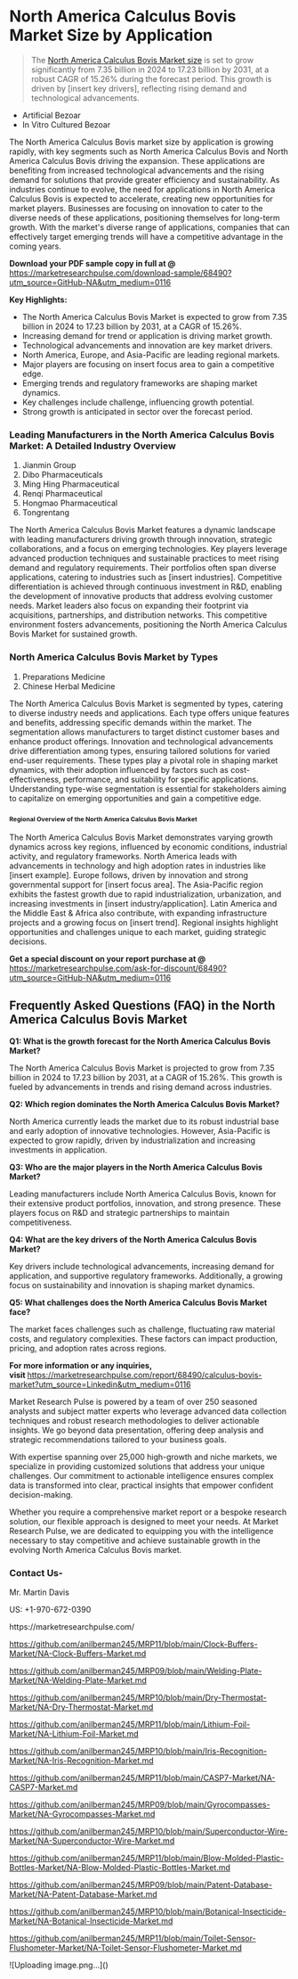 <h1>North America Calculus Bovis Market&nbsp;Size by Application</h1><blockquote><p>The <a href="https://marketresearchpulse.com/download-sample/68490?utm_source=GitHub-NA&amp;utm_medium=0116">North America Calculus Bovis Market size</a> is set to grow significantly from 7.35 billion in 2024 to 17.23 billion by 2031, at a robust CAGR of 15.26% during the forecast period. This growth is driven by [insert key drivers], reflecting rising demand and technological advancements.</p></blockquote><ul><li>Artificial Bezoar<li> In Vitro Cultured Bezoar</li></ul><p>The North America Calculus Bovis market size by application is growing rapidly, with key segments such as North America Calculus Bovis and North America Calculus Bovis driving the expansion. These applications are benefiting from increased technological advancements and the rising demand for solutions that provide greater efficiency and sustainability. As industries continue to evolve, the need for applications in North America Calculus Bovis is expected to accelerate, creating new opportunities for market players. Businesses are focusing on innovation to cater to the diverse needs of these applications, positioning themselves for long-term growth. With the market's diverse range of applications, companies that can effectively target emerging trends will have a competitive advantage in the coming years.</p><p><strong>Download your PDF sample copy in full at @ </strong><a href="https://marketresearchpulse.com/download-sample/68490?utm_source=GitHub-NA&amp;utm_medium=0116">https://marketresearchpulse.com/download-sample/68490?utm_source=GitHub-NA&amp;utm_medium=0116</a></p><p><strong>Key Highlights: </strong></p><ul><li>The North America Calculus Bovis Market is expected to grow from 7.35 billion in 2024 to 17.23 billion by 2031, at a CAGR of 15.26%.</li><li>Increasing demand for trend or application is driving market growth.</li><li>Technological advancements and innovation are key market drivers.</li><li>North America, Europe, and Asia-Pacific are leading regional markets.</li><li>Major players are focusing on insert focus area to gain a competitive edge.</li><li>Emerging trends and regulatory frameworks are shaping market dynamics.</li><li>Key challenges include challenge, influencing growth potential.</li><li>Strong growth is anticipated in sector over the forecast period.</li></ul><h3>Leading Manufacturers in the North America Calculus Bovis Market: A Detailed Industry Overview</h3><ol><li>Jianmin Group</li><li>Dibo Pharmaceuticals</li><li>Ming Hing Pharmaceutical</li><li>Renqi Pharmaceutical</li><li>Hongmao Pharmaceutical</li><li>Tongrentang</li></ol><div class="flex max-w-full flex-col flex-grow"><div class="min-h-8 text-message flex w-full flex-col items-end gap-2 whitespace-normal break-words [.text-message+&amp;]:mt-5" dir="auto" data-message-author-role="assistant" data-message-id="fd8432e4-4910-450d-b182-61b7bfb0a01f" data-message-model-slug="gpt-4o"><div class="flex w-full flex-col gap-1 empty:hidden first:pt-[3px]"><div class="markdown prose w-full break-words dark:prose-invert light"><p>The North America Calculus Bovis Market features a dynamic landscape with leading manufacturers driving growth through innovation, strategic collaborations, and a focus on emerging technologies. Key players leverage advanced production techniques and sustainable practices to meet rising demand and regulatory requirements. Their portfolios often span diverse applications, catering to industries such as [insert industries]. Competitive differentiation is achieved through continuous investment in R&amp;D, enabling the development of innovative products that address evolving customer needs. Market leaders also focus on expanding their footprint via acquisitions, partnerships, and distribution networks. This competitive environment fosters advancements, positioning the North America Calculus Bovis Market for sustained growth.</p></div></div></div></div><h3>North America Calculus Bovis Market by Types</h3><ol><li>Preparations Medicine<li> Chinese Herbal Medicine</li></ol><div class="flex max-w-full flex-col flex-grow"><div class="min-h-8 text-message flex w-full flex-col items-end gap-2 whitespace-normal break-words [.text-message+&amp;]:mt-5" dir="auto" data-message-author-role="assistant" data-message-id="084470be-0bb7-4664-bddf-5156b4f41249" data-message-model-slug="gpt-4o-mini"><div class="flex w-full flex-col gap-1 empty:hidden first:pt-[3px]"><div class="markdown prose w-full break-words dark:prose-invert light"><p>The North America Calculus Bovis Market is segmented by types, catering to diverse industry needs and applications. Each type offers unique features and benefits, addressing specific demands within the market. The segmentation allows manufacturers to target distinct customer bases and enhance product offerings. Innovation and technological advancements drive differentiation among types, ensuring tailored solutions for varied end-user requirements. These types play a pivotal role in shaping market dynamics, with their adoption influenced by factors such as cost-effectiveness, performance, and suitability for specific applications. Understanding type-wise segmentation is essential for stakeholders aiming to capitalize on emerging opportunities and gain a competitive edge.</p></div></div></div></div><h3><span style="font-size: 11px;">Regional Overview of the North America Calculus Bovis Market</span></h3><div class="flex max-w-full flex-col flex-grow"><div class="min-h-8 text-message flex w-full flex-col items-end gap-2 whitespace-normal break-words [.text-message+&amp;]:mt-5" dir="auto" data-message-author-role="assistant" data-message-id="e9038762-ce64-4e30-91c9-9bd413514231" data-message-model-slug="gpt-4o-mini"><div class="flex w-full flex-col gap-1 empty:hidden first:pt-[3px]"><div class="markdown prose w-full break-words dark:prose-invert light"><p>The North America Calculus Bovis Market demonstrates varying growth dynamics across key regions, influenced by economic conditions, industrial activity, and regulatory frameworks. North America leads with advancements in technology and high adoption rates in industries like [insert example]. Europe follows, driven by innovation and strong governmental support for [insert focus area]. The Asia-Pacific region exhibits the fastest growth due to rapid industrialization, urbanization, and increasing investments in [insert industry/application]. Latin America and the Middle East &amp; Africa also contribute, with expanding infrastructure projects and a growing focus on [insert trend]. Regional insights highlight opportunities and challenges unique to each market, guiding strategic decisions.</p></div></div></div></div><p><strong>Get a special discount on your report purchase at @ </strong><a href="https://marketresearchpulse.com/ask-for-discount/68490?utm_source=GitHub-NA&amp;utm_medium=0116">https://marketresearchpulse.com/ask-for-discount/68490?utm_source=GitHub-NA&amp;utm_medium=0116</a></p><h2>Frequently Asked Questions (FAQ) in the North America Calculus Bovis Market</h2><p><strong>Q1: What is the growth forecast for the North America Calculus Bovis Market?</strong></p><p>The North America Calculus Bovis Market is projected to grow from 7.35 billion in 2024 to 17.23 billion by 2031, at a CAGR of 15.26%. This growth is fueled by advancements in trends and rising demand across industries.</p><p><strong>Q2: Which region dominates the North America Calculus Bovis Market?</strong></p><p>North America currently leads the market due to its robust industrial base and early adoption of innovative technologies. However, Asia-Pacific is expected to grow rapidly, driven by industrialization and increasing investments in application.</p><p><strong>Q3: Who are the major players in the North America Calculus Bovis Market?</strong></p><p>Leading manufacturers include North America Calculus Bovis, known for their extensive product portfolios, innovation, and strong presence. These players focus on R&amp;D and strategic partnerships to maintain competitiveness.</p><p><strong>Q4: What are the key drivers of the North America Calculus Bovis Market?</strong></p><p>Key drivers include technological advancements, increasing demand for application, and supportive regulatory frameworks. Additionally, a growing focus on sustainability and innovation is shaping market dynamics.</p><p><strong>Q5: What challenges does the North America Calculus Bovis Market face?</strong></p><p>The market faces challenges such as challenge, fluctuating raw material costs, and regulatory complexities. These factors can impact production, pricing, and adoption rates across regions.</p><p><strong>For more information or any inquiries, visit&nbsp;</strong><a href="https://marketresearchpulse.com/report/68490/calculus-bovis-market?utm_source=Linkedin&utm_medium=0116">https://marketresearchpulse.com/report/68490/calculus-bovis-market?utm_source=Linkedin&utm_medium=0116</a></p><p>Market Research Pulse is powered by a team of over 250 seasoned analysts and subject matter experts who leverage advanced data collection techniques and robust research methodologies to deliver actionable insights. We go beyond data presentation, offering deep analysis and strategic recommendations tailored to your business goals.</p><p>With expertise spanning over 25,000 high-growth and niche markets, we specialize in providing customized solutions that address your unique challenges. Our commitment to actionable intelligence ensures complex data is transformed into clear, practical insights that empower confident decision-making.</p><p>Whether you require a comprehensive market report or a bespoke research solution, our flexible approach is designed to meet your needs. At Market Research Pulse, we are dedicated to equipping you with the intelligence necessary to stay competitive and achieve sustainable growth in the evolving North America Calculus Bovis market.</p><h3><strong>Contact Us-</strong></h3><p>Mr. Martin Davis</p><p>US: +1-970-672-0390</p><p>https://marketresearchpulse.com/</p><p><a href="https://github.com/anilberman245/MRP11/blob/main/Clock-Buffers-Market/NA-Clock-Buffers-Market.md">https://github.com/anilberman245/MRP11/blob/main/Clock-Buffers-Market/NA-Clock-Buffers-Market.md</a></p><p><a href="https://github.com/anilberman245/MRP09/blob/main/Welding-Plate-Market/NA-Welding-Plate-Market.md">https://github.com/anilberman245/MRP09/blob/main/Welding-Plate-Market/NA-Welding-Plate-Market.md</a></p><p><a href="https://github.com/anilberman245/MRP10/blob/main/Dry-Thermostat-Market/NA-Dry-Thermostat-Market.md">https://github.com/anilberman245/MRP10/blob/main/Dry-Thermostat-Market/NA-Dry-Thermostat-Market.md</a></p><p><a href="https://github.com/anilberman245/MRP11/blob/main/Lithium-Foil-Market/NA-Lithium-Foil-Market.md">https://github.com/anilberman245/MRP11/blob/main/Lithium-Foil-Market/NA-Lithium-Foil-Market.md</a></p><p><a href="https://github.com/anilberman245/MRP10/blob/main/Iris-Recognition-Market/NA-Iris-Recognition-Market.md">https://github.com/anilberman245/MRP10/blob/main/Iris-Recognition-Market/NA-Iris-Recognition-Market.md</a></p><p><a href="https://github.com/anilberman245/MRP11/blob/main/CASP7-Market/NA-CASP7-Market.md">https://github.com/anilberman245/MRP11/blob/main/CASP7-Market/NA-CASP7-Market.md</a></p><p><a href="https://github.com/anilberman245/MRP09/blob/main/Gyrocompasses-Market/NA-Gyrocompasses-Market.md">https://github.com/anilberman245/MRP09/blob/main/Gyrocompasses-Market/NA-Gyrocompasses-Market.md</a></p><p><a href="https://github.com/anilberman245/MRP10/blob/main/Superconductor-Wire-Market/NA-Superconductor-Wire-Market.md">https://github.com/anilberman245/MRP10/blob/main/Superconductor-Wire-Market/NA-Superconductor-Wire-Market.md</a></p><p><a href="https://github.com/anilberman245/MRP11/blob/main/Blow-Molded-Plastic-Bottles-Market/NA-Blow-Molded-Plastic-Bottles-Market.md">https://github.com/anilberman245/MRP11/blob/main/Blow-Molded-Plastic-Bottles-Market/NA-Blow-Molded-Plastic-Bottles-Market.md</a></p><p><a href="https://github.com/anilberman245/MRP09/blob/main/Patent-Database-Market/NA-Patent-Database-Market.md">https://github.com/anilberman245/MRP09/blob/main/Patent-Database-Market/NA-Patent-Database-Market.md</a></p><p><a href="https://github.com/anilberman245/MRP10/blob/main/Botanical-Insecticide-Market/NA-Botanical-Insecticide-Market.md">https://github.com/anilberman245/MRP10/blob/main/Botanical-Insecticide-Market/NA-Botanical-Insecticide-Market.md</a></p><p><a href="https://github.com/anilberman245/MRP11/blob/main/Toilet-Sensor-Flushometer-Market/NA-Toilet-Sensor-Flushometer-Market.md">https://github.com/anilberman245/MRP11/blob/main/Toilet-Sensor-Flushometer-Market/NA-Toilet-Sensor-Flushometer-Market.md</a></p>
![Uploading image.png…]()
